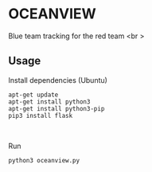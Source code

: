 # OCEANVIEW
Blue team tracking for the red team
<br \>
## Usage
 Install dependencies (Ubuntu)
```
apt-get update
apt-get install python3
apt-get install python3-pip
pip3 install flask
```
<br />

 Run
 ```
python3 oceanview.py
```
